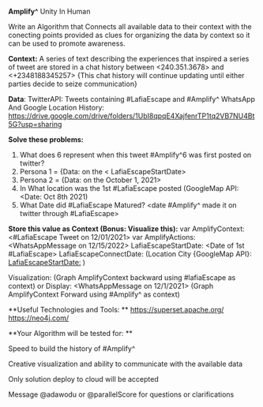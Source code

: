 **Amplify^**
Unity In Human

Write an Algorithm that Connects all available data to their context with the conecting points provided as clues for organizing the data by context so it can be used to promote awareness. 

**Context:** 
A series of text describing the experiences that inspired a series of tweet are stored in a chat history between <240.351.3678> and <+2348188345257> {This chat history will continue updating until either parties decide to seize communication} 


**Data**: 
TwitterAPI: Tweets containing #LafiaEscape and #Amplify^ 
WhatsApp And Google Location History: https://drive.google.com/drive/folders/1UbI8qpqE4XajfenrTP1tq2VB7NU4Bt5G?usp=sharing 

**Solve these problems:**
1. What does 6 represent when this tweet #Amplify^6 was first posted on twitter? 
2. Persona 1 = {Data: <WhatsApp Messages> on the < LafiaEscapeStartDate>
3. Persona 2 = {Data: <WhatsApp Messages> on the October 1, 2021>
4. In What location was the 1st #LafiaEscape posted (GoogleMap API: <Date: Oct 8th 2021) 
5. What Date did #LafiaEscape Matured? <date #Amplify^ made it on twitter through #LafiaEscape> 

**Store this value as Context (Bonus: Visualize this):**
var AmplifyContext: <#LafiaEscape Tweet on 12/01/2021>
var AmplifyActions: <WhatsAppMessage on 12/15/2022>
LafiaEscapeStartDate: <Date of 1st #LafiaEscape> 
LafiaEscapeConnectDate: (Location City {GoogleMap API}: <LafiaEscapeStartDate:> ) 

Visualization:
(Graph AmplifyContext backward using #lafiaEscape as context) or 
Display: <WhatsAppMessage on 12/1/2021> 
(Graph AmplifyContext Forward using #Amplify^ as context) 

**Useful Technologies and Tools: **
https://superset.apache.org/
https://neo4j.com/


**Your Algorithm will be tested for: **

Speed to build the history of #Amplify^ <You can compare to the top ranking algorithm> 

Creative visualization and ability to communicate with the available data 

Only solution deploy to cloud will be accepted

Message @adawodu or @parallelScore for questions or clarifications 
